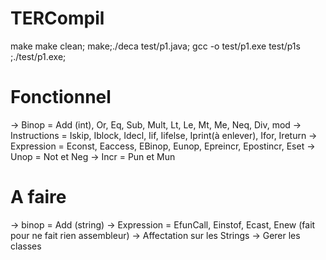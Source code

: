 # TERCompil
make 
make clean; make;./deca test/p1.java; gcc -o test/p1.exe test/p1s ;./test/p1.exe;

# Fonctionnel
-> Binop = Add (int), Or, Eq, Sub, Mult, Lt, Le, Mt, Me, Neq, Div, mod
-> Instructions = Iskip, Iblock, Idecl, Iif, Iifelse, Iprint(à enlever), Ifor, Ireturn
-> Expression = Econst, Eaccess, EBinop, Eunop, Epreincr, Epostincr, Eset
-> Unop = Not et Neg
-> Incr = Pun et Mun

# A faire 
-> binop = Add (string)
-> Expression = EfunCall, Einstof, Ecast, Enew (fait pour ne fait rien assembleur)
-> Affectation sur les Strings
-> Gerer les classes
